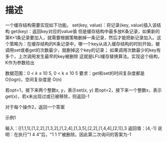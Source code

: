 # 描述

一个缓存结构需要实现如下功能。
set(key, value)：将记录(key, value)插入该结构
get(key)：返回key对应的value值
但是缓存结构中最多放K条记录，如果新的第K+1条记录要加入，就需要根据策略删掉一条记录，然后才能把新记录加入。这个策略为：在缓存结构的K条记录中，哪一个key从进入缓存结构的时刻开始，被调用set或者get的次数最少，就删掉这个key的记录；
如果调用次数最少的key有多个，上次调用发生最早的key被删除
这就是LFU缓存替换算法。实现这个结构，K作为参数给出


数据范围：0 < 𝑘 ≤ 10 5, 0 < k ≤ 10 5
要求：get和set的时间复杂度都是 O(logn)，空间复杂度是 O(n)

若opt=1，接下来两个整数x, y，表示set(x, y)
若opt=2，接下来一个整数x，表示get(x)，若x未出现过或已被移除，则返回-1

对于每个操作2，返回一个答案

示例1

输入：[[1,1,1],[1,2,2],[1,3,2],[1,2,4],[1,3,5],[2,2],[1,4,4],[2,1]],3
返回值：[4,-1]
说明：在执行"1 4 4"后，"1 1 1"被删除。因此第二次询问的答案为-1   